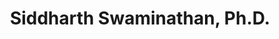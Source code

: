 ---
layout: page
title: Siddharth Swaminathan, Ph.D.
description: Software/Data Engineer - TotalEnergies Renewables USA
redirect: http://www.linkedin.com/in/siddharth-swaminathan-0243b057
img: /assets/img/sus536.jpg
importance: 3
category: alumni
---